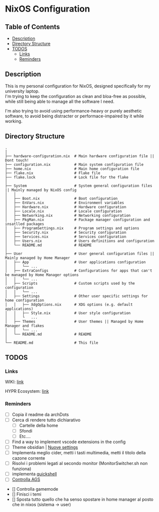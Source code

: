 
# NixOS Configuration <!-- omit in toc -->

## Table of Contents <!-- omit in toc -->

- [Description](#description)
- [Directory Structure](#directory-structure)
- [TODOS](#todos)
  - [Links](#links)
  - [Reminders](#reminders)

## Description

This is my personal configuration for NixOS, designed specifically for my university laptop.  
I'm trying to keep the configuration as clean and bloa-free as possible, while still being able to manage all the software I need.

I'm also trying to avoid using performance-heavy or purely aesthetic software, to avoid being distracter or performace-impaired by it while working.


## Directory Structure

```plaintext
.
│
├── hardware-configuration.nix  # Main hardware configuration file || Dont touch!
├── configuration.nix           # Main system configuration file
├── home.nix                    # Main home configuration file 
├── flake.nix                   # Flake file 
├── flake.lock                  # Lock file for the flake
│
├── System                      # System general configuration files || Mainly managed by NixOS config
│   │
│   ├── Boot.nix                # Boot configuration
│   ├── EnVars.nix              # Environment variables
│   ├── Hardware.nix            # Hardware configuration
│   ├── Locale.nix              # Locale configuration
│   ├── Networking.nix          # Networking configuration
│   ├── PkgMan.nix              # Package manager configuration and insatlled packages
│   ├── ProgramSettings.nix     # Program settings and options
│   ├── Security.nix            # Security configuration
│   ├── Services.nix            # Services configuration
│   ├── Users.nix               # Users definitions and configuration
│   └── README.md               # README
│
├── User                        # User general configuration files || Mainly managed by Home Manager
│   ├── App                     # User applications configuration    
│   │   └── ...
│   ├── ExtraConfigs            # Configurations for apps that can't be managed by Home Manager options
│   │   └── ...
│   ├── Scripts                 # Custom scripts used by the configuration
│   │   └── ...
│   ├── Settings                # Other user specific settings for home configuration
│   │   ├── XdgOptions.nix      # XDG options (e.g. default applications) 
│   │   ├── Style.nix           # User style configuration
│   │   └   ...
│   ├── Themes                  # User themes || Managed by Home Manager and flakes
│   │   └── ... 
│   └── README.md               # README
│
└── README.md                   # This file
```

## TODOS

### Links

WIKI: [link](https://wiki.nixos.org/wiki/PostgreSQL)

HYPR Ecosystem: [link](https://wiki.hypr.land/Hypr-Ecosystem/)


### Reminders

- [ ] Copia il readme da archDots
- [ ] Cerca di rendere tutto dichiarativo
  - [ ] Cartelle della home
  - [ ] Sfondi
  - [ ] Etc....
- [ ] Find a way to implement vscode extensions in the config
- [ ] Theme obsidian | [Nuove settings](https://mynixos.com/search?q=obsidian)
- [ ] Implementa meglio cider, metti i tasti multimedia, metti il titolo della cazone corrente
- [ ] Risolvi i problemi legati al secondo monitor (MonitorSwitcher.sh non funziona)
- [ ] implementa [quickshell](https://quickshell.org/docs/v0.2.0/types/)  
- [ ] [Controlla AGS](https://aylur.github.io/ags/)  
- [] Controlla gamemode
- [] Finisci i temi
- [] Sposta tutto quello che ha senso spostare in home manager al posto che in nixos (sistema -> user)